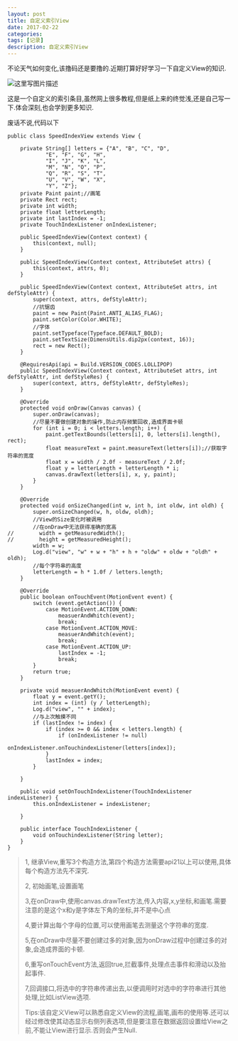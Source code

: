 ```yaml
---
layout: post
title: 自定义索引View
date: 2017-02-22
categories: 
tags: [记录]
description: 自定义索引View
---
```

不论天气如何变化,该撸码还是要撸的.近期打算好好学习一下自定义View的知识.

![这里写图片描述](http://img.blog.csdn.net/20170222225736325?watermark/2/text/aHR0cDovL2Jsb2cuY3Nkbi5uZXQvZGF0YV9obGs=/font/5a6L5L2T/fontsize/400/fill/I0JBQkFCMA==/dissolve/70/gravity/SouthEast)

这是一个自定义的索引条目,虽然网上很多教程,但是纸上来的终觉浅,还是自己写一下.体会深刻,也会学到更多知识.

废话不说,代码以下

```
public class SpeedIndexView extends View {

    private String[] letters = {"A", "B", "C", "D",
            "E", "F", "G", "H",
            "I", "J", "K", "L",
            "M", "N", "O", "P",
            "Q", "R", "S", "T",
            "U", "V", "W", "X",
            "Y", "Z"};
    private Paint paint;//画笔
    private Rect rect;
    private int width;
    private float letterLength;
    private int lastIndex = -1;
    private TouchIndexListener onIndexListener;

    public SpeedIndexView(Context context) {
        this(context, null);
    }

    public SpeedIndexView(Context context, AttributeSet attrs) {
        this(context, attrs, 0);
    }

    public SpeedIndexView(Context context, AttributeSet attrs, int defStyleAttr) {
        super(context, attrs, defStyleAttr);
        //抗锯齿
        paint = new Paint(Paint.ANTI_ALIAS_FLAG);
        paint.setColor(Color.WHITE);
        //字体
        paint.setTypeface(Typeface.DEFAULT_BOLD);
        paint.setTextSize(DimensUtils.dip2px(context, 16));
        rect = new Rect();
    }

    @RequiresApi(api = Build.VERSION_CODES.LOLLIPOP)
    public SpeedIndexView(Context context, AttributeSet attrs, int defStyleAttr, int defStyleRes) {
        super(context, attrs, defStyleAttr, defStyleRes);
    }

    @Override
    protected void onDraw(Canvas canvas) {
        super.onDraw(canvas);
        //尽量不要做创建对象的操作,防止内存频繁回收,造成界面卡顿
        for (int i = 0; i < letters.length; i++) {
            paint.getTextBounds(letters[i], 0, letters[i].length(), rect);
            float measureText = paint.measureText(letters[i]);//获取字符串的宽度
            float x = width / 2.0f - measureText / 2.0f;
            float y = letterLength + letterLength * i;
            canvas.drawText(letters[i], x, y, paint);
        }
    }

    @Override
    protected void onSizeChanged(int w, int h, int oldw, int oldh) {
        super.onSizeChanged(w, h, oldw, oldh);
        //View的Size变化时被调用
        //在onDraw中无法获得准确的宽高
//        width = getMeasuredWidth();
//        height = getMeasuredHeight();
        width = w;
        Log.d("view", "w" + w + "h" + h + "oldw" + oldw + "oldh" + oldh);
        //每个字符串的高度
        letterLength = h * 1.0f / letters.length;
    }

    @Override
    public boolean onTouchEvent(MotionEvent event) {
        switch (event.getAction()) {
            case MotionEvent.ACTION_DOWN:
                measuerAndWhitch(event);
                break;
            case MotionEvent.ACTION_MOVE:
                measuerAndWhitch(event);
                break;
            case MotionEvent.ACTION_UP:
                lastIndex = -1;
                break;
        }
        return true;
    }

    private void measuerAndWhitch(MotionEvent event) {
        float y = event.getY();
        int index = (int) (y / letterLength);
        Log.d("view", "" + index);
        //与上次触摸不同
        if (lastIndex != index) {
            if (index >= 0 && index < letters.length) {
                if (onIndexListener != null)
                    onIndexListener.onTouchindexListener(letters[index]);
            }
            lastIndex = index;
        }

    }

    public void setOnTouchIndexListener(TouchIndexListener indexListener) {
        this.onIndexListener = indexListener;

    }

    public interface TouchIndexListener {
        void onTouchindexListener(String letter);
    }
}
```

> 1, 继承View,重写3个构造方法,第四个构造方法需要api21以上可以使用,具体每个构造方法先不深究.
> 
> 2, 初始画笔,设置画笔
> 
> 3,在onDraw中,使用canvas.drawText方法,传入内容,x,y坐标,和画笔.需要注意的是这个x和y是字体左下角的坐标,并不是中心点
> 
> 4,要计算出每个字母的位置,可以使用画笔去测量这个字符串的宽度.
> 
> 5,在onDraw中尽量不要创建过多的对象,因为onDraw过程中创建过多的对象,会造成界面的卡顿.
> 
> 6,重写onTouchEvent方法,返回true,拦截事件,处理点击事件和滑动以及抬起事件.
> 
> 7,回调接口,将选中的字符串传递出去,以便调用时对选中的字符串进行其他处理,比如ListView选项.
> 
> Tips:该自定义View可以熟悉自定义View的流程,画笔,画布的使用等.还可以经过修改使其动态显示右侧列表选项,但是要注意在数据返回设置给View之前,不能让View进行显示.否则会产生Null.
